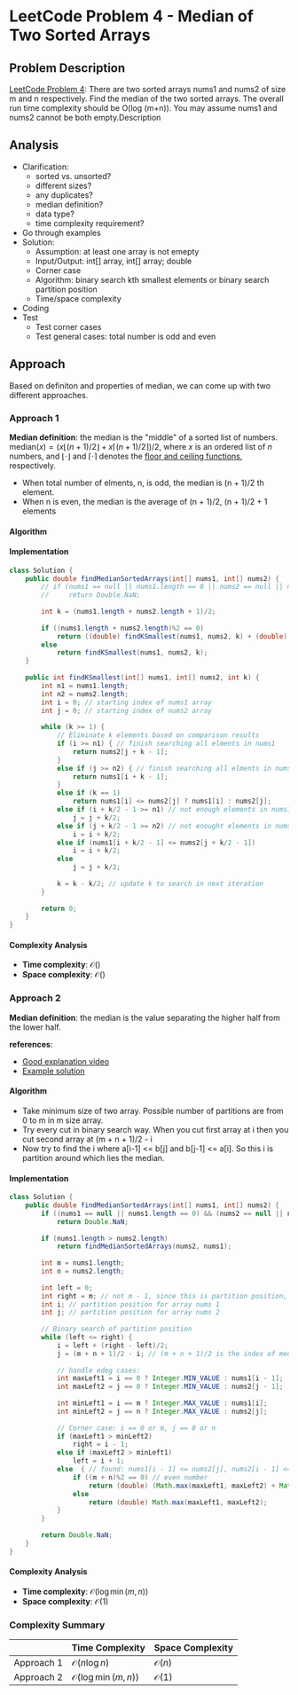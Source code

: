 # LeetCode Problem 4 - Median of Two Sorted Arrays

## Problem Description
[LeetCode Problem 4](https://leetcode.com/problems/median-of-two-sorted-arrays/): There are two sorted arrays nums1 and nums2 of size m and n respectively. Find the median of the two sorted arrays. The overall run time complexity should be O(log (m+n)). You may assume nums1 and nums2 cannot be both empty.Description

## Analysis
* Clarification:
  - sorted vs. unsorted?
  - different sizes?
  - any duplicates?
  - median definition?
  - data type?
  - time complexity requirement?
* Go through examples
* Solution:
  - Assumption: at least one array is not emepty
  - Input/Output: int[] array, int[] array; double
  - Corner case
  - Algorithm: binary search kth smallest elements or binary search partition position
  - Time/space complexity
* Coding
* Test
  - Test corner cases
  - Test general cases: total number is odd and even

## Approach
Based on definiton and properties of median, we can come up with two different approaches.

### Approach 1
**Median definition**: the median is the "middle" of a sorted list of numbers. $\text{median}(x) = (x \lfloor (n+1)/2 \rfloor + x \lceil (n+1)/2 \rceil)/2$, where $x$ is an ordered list of $n$ numbers, and $\lfloor \cdot \rfloor$ and $\lceil \cdot \rceil$ denotes the [floor and ceiling functions](https://en.wikipedia.org/wiki/Floor_and_ceiling_functions), respectively.
* When total number of elments, n, is odd, the median is (n + 1)/2 th element. 
* When n is even, the median is the average of (n + 1)/2, (n + 1)/2 + 1 elements 

#### Algorithm

#### Implementation
```java
class Solution {
    public double findMedianSortedArrays(int[] nums1, int[] nums2) {
        // if (nums1 == null || nums1.length == 0 || nums2 == null || nums2.length == 0)
        //     return Double.NaN;
        
        int k = (nums1.length + nums2.length + 1)/2;
        
        if ((nums1.length + nums2.length)%2 == 0)
            return ((double) findKSmallest(nums1, nums2, k) + (double) findKSmallest(nums1, nums2, k+1))/2;
        else
            return findKSmallest(nums1, nums2, k);
    }
    
    public int findKSmallest(int[] nums1, int[] nums2, int k) {
        int n1 = nums1.length;
        int n2 = nums2.length;
        int i = 0; // starting index of nums1 array
        int j = 0; // starting index of nums2 array
          
        while (k >= 1) {
            // Eliminate k elements based on comparison results
            if (i >= n1) { // finish searching all elments in nums1
                return nums2[j + k - 1];
            }
            else if (j >= n2) { // finish searching all elments in nums1
                return nums1[i + k - 1];
            }
            else if (k == 1)
                return nums1[i] <= nums2[j] ? nums1[i] : nums2[j];
            else if (i + k/2 - 1 >= n1) // not enough elements in nums1
                j = j + k/2;
            else if (j + k/2 - 1 >= n2) // not enought elements in nums2
                i = i + k/2;
            else if (nums1[i + k/2 - 1] <= nums2[j + k/2 - 1])
                i = i + k/2;
            else
                j = j + k/2;
            
            k = k - k/2; // update k to search in next iteration
        }
        
        return 0;
    }
}
```

#### Complexity Analysis 
* **Time complexity**: $\mathcal{O}()$
* **Space complexity**: $\mathcal{O}()$

### Approach 2
**Median definition**: the median is the value separating the higher half from the lower half. 

**references**:  
* [Good explanation video](https://www.youtube.com/watch?v=LPFhl65R7ww&t=1013s)
* [Example solution](https://github.com/mission-peace/interview/blob/master/src/com/interview/binarysearch/MedianOfTwoSortedArrayOfDifferentLength.java)


#### Algorithm
 * Take minimum size of two array. Possible number of partitions are from 0 to m in m size array.
 * Try every cut in binary search way. When you cut first array at i then you cut second array at (m + n + 1)/2 - i
 * Now try to find the i where a[i-1] <= b[j] and b[j-1] <= a[i]. So this i is partition around which lies the median.

#### Implementation
```java
class Solution {
    public double findMedianSortedArrays(int[] nums1, int[] nums2) {
        if ((nums1 == null || nums1.length == 0) && (nums2 == null || nums2.length == 0))
            return Double.NaN;
        
        if (nums1.length > nums2.length)
            return findMedianSortedArrays(nums2, nums1);
        
        int m = nums1.length;
        int n = nums2.length;
        
        int left = 0;
        int right = m; // not m - 1, since this is partition position, which can be 0 ~ m (inclusive)
        int i; // partition position for array nums 1 
        int j; // partition position for array nums 2
        
        // Binary search of partition position
        while (left <= right) {
            i = left + (right - left)/2;
            j = (m + n + 1)/2 - i; // (m + n + 1)/2 is the index of median
            
            // handle edeg cases:
            int maxLeft1 = i == 0 ? Integer.MIN_VALUE : nums1[i - 1];
            int maxLeft2 = j == 0 ? Integer.MIN_VALUE : nums2[j - 1];
            
            int minLeft1 = i == m ? Integer.MAX_VALUE : nums1[i];
            int minLeft2 = j == n ? Integer.MAX_VALUE : nums2[j];
            
            // Corner case: i == 0 or m, j == 0 or n
            if (maxLeft1 > minLeft2)
                right = i - 1;
            else if (maxLeft2 > minLeft1)
                left = i + 1;
            else  { // found: nums1[i - 1] <= nums2[j], nums2[i - 1] <= nums1[i]
                if ((m + n)%2 == 0) // even number
                    return (double) (Math.max(maxLeft1, maxLeft2) + Math.min(minLeft1, minLeft2))/2;
                else
                    return (double) Math.max(maxLeft1, maxLeft2);
            }
        }
        
        return Double.NaN;
    }
}
```

#### Complexity Analysis 
* **Time complexity**: $\mathcal{O}(\log \min(m, n))$
* **Space complexity**: $\mathcal{O}(1)$

### Complexity Summary
|     | Time Complexity | Space Complexity  
| ----- | ----- | ----- |  
| Approach 1 | $\mathcal{O}(n\log n)$ | $\mathcal{O}(n)$ |  
| Approach 2 | $\mathcal{O}(\log \min(m, n))$ | $\mathcal{O}(1)$ | 
